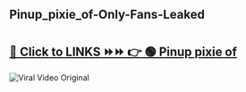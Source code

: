 
 ## Pinup_pixie_of-Only-Fans-Leaked

# <h2><a href="https://clipsfans.com/Pinup_pixie_of&ref=git">🔗 Click to LINKS ⏩⏩ 👉 🟢 Pinup pixie of </a></h2>

<a href="https://clipsfans.com/Pinup_pixie_of&ref=git" rel="nofollow" data-target="animated-image.originalLink"><img src="https://i.ibb.co.com/xMMVF88/686577567.gif" alt="Viral Video Original" style="max-width: 100%; display: inline-block;" data-target="animated-image.originalImage"></a>
